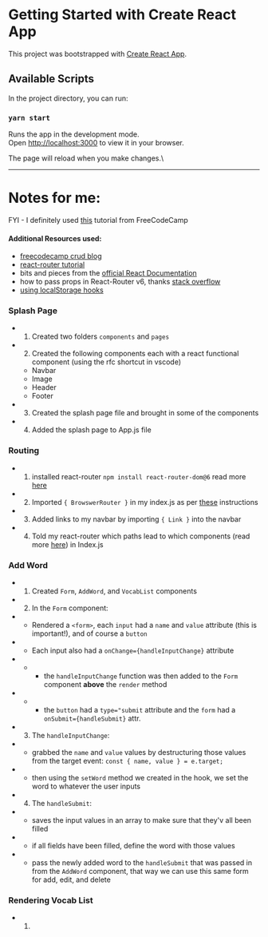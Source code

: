 # Getting Started with Create React App

This project was bootstrapped with [Create React App](https://github.com/facebook/create-react-app).

## Available Scripts

In the project directory, you can run:

### `yarn start`

Runs the app in the development mode.\
Open [http://localhost:3000](http://localhost:3000) to view it in your browser.

The page will reload when you make changes.\


---

# Notes for me:
FYI - I definitely used [this](https://www.freecodecamp.org/news/react-crud-app-how-to-create-a-book-management-app-from-scratch/) tutorial from FreeCodeCamp

#### Additional Resources used:
- [freecodecamp crud blog](https://www.freecodecamp.org/news/react-crud-app-how-to-create-a-book-management-app-from-scratch/)
- [react-router tutorial](https://reactrouter.com/docs/en/v6/getting-started/tutorial#add-some-routes)
- bits and pieces from the [official React Documentation](https://reactjs.org/)
- how to pass props in React-Router v6, thanks [stack overflow](https://stackoverflow.com/questions/70443591/how-to-pass-props-using-element-in-react-router-v6)
- [using localStorage hooks](https://designcode.io/react-hooks-handbook-uselocalstorage-hook)


### Splash Page
 - 1. Created two folders `components` and `pages`
 - 2. Created the following components each with a react functional component (using the rfc shortcut in vscode)
    - Navbar
    - Image
    - Header
    - Footer
- 3. Created the splash page file and brought in some of the components
- 4. Added the splash page to App.js file

### Routing
 - 1. installed react-router `npm install react-router-dom@6` read more [here](https://reactrouter.com/docs/en/v6/getting-started/overview)
 - 2. Imported `{ BrowswerRouter }` in my index.js as per [these](https://reactrouter.com/docs/en/v6/getting-started/tutorial#connect-the-url) instructions
 - 3. Added links to my navbar by importing `{ Link }` into the navbar
 - 4. Told my react-router which paths lead to which components (read more [here](https://reactrouter.com/docs/en/v6/getting-started/tutorial#add-some-routes)) in Index.js

 ### Add Word
  - 1. Created `Form`, `AddWord`, and `VocabList` components
  - 2. In the `Form` component:
   - - Rendered a `<form>`, each `input` had a `name` and `value` attribute (this is important!), and of course a `button`
   - - Each input also had a `onChange={handleInputChange}` attribute
   - - - the `handleInputChange` function was then added to the `Form` component __above__ the `render` method
   - - - the `button` had a `type="submit` attribute and the `form` had a `onSubmit={handleSubmit}` attr. 
 - 3. The `handleInputChange`:
  - - grabbed the `name` and `value` values by destructuring those values from the target event: `const { name, value } = e.target;`
  - - then using the `setWord` method we created in the hook, we set the word to whatever the user inputs
 - 4. The `handleSubmit`:
  - -  saves the input values in an array to make sure that they'v all been filled 
  - - if all fields have been filled, define the word with those values
  - - pass the newly added word to the `handleSubmit` that was passed in from the `AddWord` component, that way we can use this same form for add, edit, and delete


### Rendering Vocab List
 - 1. 